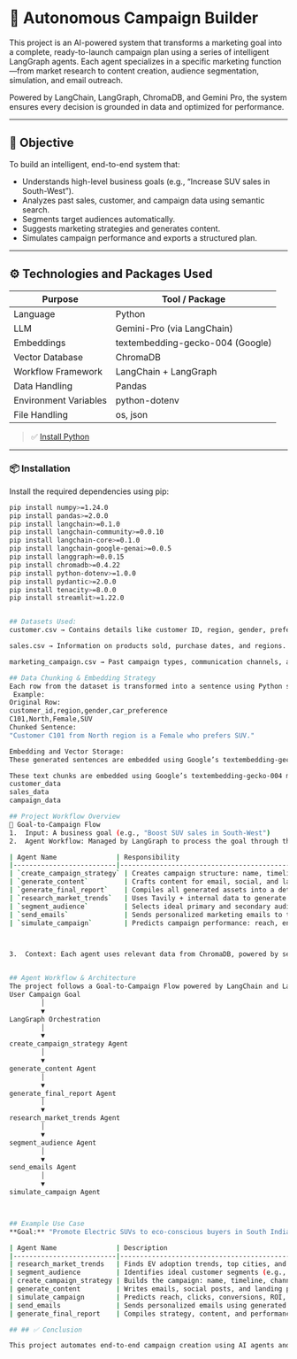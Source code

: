 # 🚀 Autonomous Campaign Builder
This project is an AI-powered system that transforms a marketing goal into a complete, ready-to-launch campaign plan using a series of intelligent LangGraph agents. Each agent specializes in a specific marketing function—from market research to content creation, audience segmentation, simulation, and email outreach.

Powered by LangChain, LangGraph, ChromaDB, and Gemini Pro, the system ensures every decision is grounded in data and optimized for performance.

---

## 📌 Objective

To build an intelligent, end-to-end system that:

- Understands high-level business goals (e.g., “Increase SUV sales in South-West”).
- Analyzes past sales, customer, and campaign data using semantic search.
- Segments target audiences automatically.
- Suggests marketing strategies and generates content.
- Simulates campaign performance and exports a structured plan.

---

## ⚙️ Technologies and Packages Used

| Purpose                | Tool / Package                  |
|------------------------|---------------------------------|
| Language               | Python                          |
| LLM                    | Gemini-Pro (via LangChain)      |
| Embeddings             | textembedding-gecko-004 (Google)|
| Vector Database        | ChromaDB                        |
| Workflow Framework     | LangChain + LangGraph           |
| Data Handling          | Pandas                          |
| Environment Variables  | python-dotenv                   |
| File Handling          | os, json                        |

> ✅ [Install Python](https://www.python.org/downloads/)

---

### 📦 Installation

Install the required dependencies using pip:

```bash
pip install numpy>=1.24.0
pip install pandas>=2.0.0
pip install langchain>=0.1.0
pip install langchain-community>=0.0.10
pip install langchain-core>=0.1.0
pip install langchain-google-genai>=0.0.5
pip install langgraph>=0.0.15
pip install chromadb>=0.4.22
pip install python-dotenv>=1.0.0
pip install pydantic>=2.0.0
pip install tenacity>=8.0.0
pip install streamlit>=1.22.0


## Datasets Used:
customer.csv → Contains details like customer ID, region, gender, preferences, etc.

sales.csv → Information on products sold, purchase dates, and regions.

marketing_campaign.csv → Past campaign types, communication channels, and outcomes.

## Data Chunking & Embedding Strategy
Each row from the dataset is transformed into a sentence using Python string formatting. These chunks make it easier for the model to semantically understand and embed the information.
 Example:
Original Row:
customer_id,region,gender,car_preference
C101,North,Female,SUV
Chunked Sentence:
"Customer C101 from North region is a Female who prefers SUV."

Embedding and Vector Storage:
These generated sentences are embedded using Google’s textembedding-gecko-004 model, which converts them into high-dimensional vectors. This allows similarity search and reasoning across related pieces of information.

These text chunks are embedded using Google’s textembedding-gecko-004 model and stored in ChromaDB collections:
customer_data
sales_data
campaign_data

## Project Workflow Overview
🔄 Goal-to-Campaign Flow
1.	Input: A business goal (e.g., "Boost SUV sales in South-West")
2.	Agent Workflow: Managed by LangGraph to process the goal through these stages:

| Agent Name               | Responsibility                                                                 |
|--------------------------|---------------------------------------------------------------------------------|
| `create_campaign_strategy` | Creates campaign structure: name, timeline, channels, KPIs, messaging         |
| `generate_content`         | Crafts content for email, social, and landing pages                          |
| `generate_final_report`    | Compiles all generated assets into a detailed campaign report                 |
| `research_market_trends`   | Uses Tavily + internal data to generate market and trend analysis             |
| `segment_audience`         | Selects ideal primary and secondary audience segments based on goal and insights |
| `send_emails`              | Sends personalized marketing emails to target customers                      |
| `simulate_campaign`        | Predicts campaign performance: reach, engagement, conversions, ROI, risks    |



3.	Context: Each agent uses relevant data from ChromaDB, powered by semantic search.


## Agent Workflow & Architecture
The project follows a Goal-to-Campaign Flow powered by LangChain and LangGraph. Each goal is processed through a sequence of intelligent agents, with decisions enhanced by semantic search using ChromaDB and Google embeddings.
User Campaign Goal
        │
        ▼
LangGraph Orchestration
        │
        ▼
create_campaign_strategy Agent
        │
        ▼
generate_content Agent
        │
        ▼
generate_final_report Agent
        │
        ▼
research_market_trends Agent
        │
        ▼
segment_audience Agent
        │
        ▼
send_emails Agent
        │
        ▼
simulate_campaign Agent



## Example Use Case
**Goal:** "Promote Electric SUVs to eco-conscious buyers in South India."

| Agent Name               | Description                                                                 |
|--------------------------|-----------------------------------------------------------------------------|
| research_market_trends   | Finds EV adoption trends, top cities, and seasonal interest spikes         |
| segment_audience         | Identifies ideal customer segments (e.g., urban eco-conscious men 30–45)  |
| create_campaign_strategy | Builds the campaign: name, timeline, channels (email/social), KPIs        |
| generate_content         | Writes emails, social posts, and landing pages tailored to segments        |
| simulate_campaign        | Predicts reach, clicks, conversions, ROI, and campaign risks               |
| send_emails              | Sends personalized emails using generated content to matched customers      |
| generate_final_report    | Compiles strategy, content, and performance into a final campaign report   |

## ## ✅ Conclusion

This project automates end-to-end campaign creation using AI agents and LangGraph. From goal parsing to strategy, content, simulation, and personalized outreach — every step is intelligently handled. It's modular, scalable, and designed for rapid, data-driven marketing execution.
